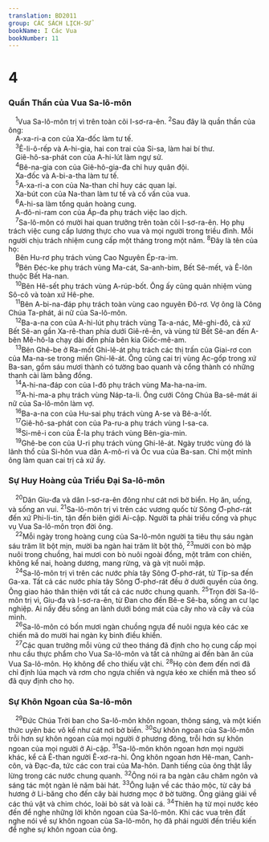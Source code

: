 ```yaml
---
translation: BD2011
group: CÁC SÁCH LỊCH-SỬ
bookName: I Các Vua 
bookNumber: 11
---
```


<div class="title"><h1>4</h1><h3>Quần Thần của Vua Sa-lô-môn</h3></div>
<span class="verse 1vua_4_1"> <sup>1</sup>Vua Sa-lô-môn trị vì trên toàn cõi I-sơ-ra-ên. </span>
<span class="verse 1vua_4_2"><sup>2</sup>Sau đây là quần thần của ông:<br/> A-xa-ri-a con của Xa-đốc làm tư tế.<br/></span>
<span class="verse 1vua_4_3"> <sup>3</sup>Ê-li-ô-rếp và A-hi-gia, hai con trai của Si-sa, làm hai bí thư.<br/> Giê-hô-sa-phát con của A-hi-lút làm ngự sử.<br/></span>
<span class="verse 1vua_4_4"> <sup>4</sup>Bê-na-gia con của Giê-hô-gia-đa chỉ huy quân đội.<br/> Xa-đốc và A-bi-a-tha làm tư tế.<br/></span>
<span class="verse 1vua_4_5"> <sup>5</sup>A-xa-ri-a con của Na-than chỉ huy các quan lại.<br/> Xa-bút con của Na-than làm tư tế và cố vấn của vua.<br/></span>
<span class="verse 1vua_4_6"> <sup>6</sup>A-hi-sa làm tổng quản hoàng cung.<br/> A-đô-ni-ram con của Áp-đa phụ trách việc lao dịch.<br/></span>
<span class="verse 1vua_4_7"> <sup>7</sup>Sa-lô-môn có mười hai quan trưởng trên toàn cõi I-sơ-ra-ên. Họ phụ trách việc cung cấp lương thực cho vua và mọi người trong triều đình. Mỗi người chịu trách nhiệm cung cấp một tháng trong một năm. </span>
<span class="verse 1vua_4_8"><sup>8</sup>Ðây là tên của họ:<br/> Bên Hu-rơ phụ trách vùng Cao Nguyên Ép-ra-im.<br/></span>
<span class="verse 1vua_4_9"> <sup>9</sup>Bên Ðéc-ke phụ trách vùng Ma-cát, Sa-anh-bim, Bết Sê-mết, và Ê-lôn thuộc Bết Ha-nan.<br/></span>
<span class="verse 1vua_4_10"> <sup>10</sup>Bên Hê-sết phụ trách vùng A-rúp-bốt. Ông ấy cũng quản nhiệm vùng Sô-cô và toàn xứ Hê-phe.<br/></span>
<span class="verse 1vua_4_11"> <sup>11</sup>Bên A-bi-na-đáp phụ trách toàn vùng cao nguyên Ðô-rơ. Vợ ông là Công Chúa Ta-phát, ái nữ của Sa-lô-môn.<br/></span>
<span class="verse 1vua_4_12"> <sup>12</sup>Ba-a-na con của A-hi-lút phụ trách vùng Ta-a-nác, Mê-ghi-đô, cả xứ Bết Sê-an gần Xa-rê-than phía dưới Giê-rê-ên, và vùng từ Bết Sê-an đến A-bên Mê-hô-la chạy dài đến phía bên kia Giốc-mê-am.<br/></span>
<span class="verse 1vua_4_13"> <sup>13</sup>Bên Ghê-be ở Ra-mốt Ghi-lê-át phụ trách các thị trấn của Giai-rơ con của Ma-na-se trong miền Ghi-lê-át. Ông cũng cai trị vùng Ạc-gốp trong xứ Ba-san, gồm sáu mươi thành có tường bao quanh và cổng thành có những thanh cài làm bằng đồng.<br/></span>
<span class="verse 1vua_4_14"> <sup>14</sup>A-hi-na-đáp con của I-đô phụ trách vùng Ma-ha-na-im.<br/></span>
<span class="verse 1vua_4_15"> <sup>15</sup>A-hi-ma-a phụ trách vùng Náp-ta-li. Ông cưới Công Chúa Ba-sê-mát ái nữ của Sa-lô-môn làm vợ.<br/></span>
<span class="verse 1vua_4_16"> <sup>16</sup>Ba-a-na con của Hu-sai phụ trách vùng A-se và Bê-a-lốt.<br/></span>
<span class="verse 1vua_4_17"> <sup>17</sup>Giê-hô-sa-phát con của Pa-ru-a phụ trách vùng I-sa-ca.<br/></span>
<span class="verse 1vua_4_18"> <sup>18</sup>Si-mê-i con của Ê-la phụ trách vùng Bên-gia-min.<br/></span>
<span class="verse 1vua_4_19"> <sup>19</sup>Ghê-be con của U-ri phụ trách vùng Ghi-lê-át. Ngày trước vùng đó là lãnh thổ của Si-hôn vua dân A-mô-ri và Óc vua của Ba-san. Chỉ một mình ông làm quan cai trị cả xứ ấy.<br/></span>
<div class="title"><h3>Sự Huy Hoàng của Triều Ðại Sa-lô-môn</h3></div>
<span class="verse 1vua_4_20"> <sup>20</sup>Dân Giu-đa và dân I-sơ-ra-ên đông như cát nơi bờ biển. Họ ăn, uống, và sống an vui. </span>
<span class="verse 1vua_4_21"><sup>21</sup>Sa-lô-môn trị vì trên các vương quốc từ Sông Ơ-phơ-rát đến xứ Phi-li-tin, tận đến biên giới Ai-cập. Người ta phải triều cống và phục vụ Vua Sa-lô-môn trọn đời ông.<br/></span>
<span class="verse 1vua_4_22"> <sup>22</sup>Mỗi ngày trong hoàng cung của Sa-lô-môn người ta tiêu thụ sáu ngàn sáu trăm lít bột mịn, mười ba ngàn hai trăm lít bột thô, </span>
<span class="verse 1vua_4_23"><sup>23</sup>mười con bò mập nuôi trong chuồng, hai mươi con bò nuôi ngoài đồng, một trăm con chiên, không kể nai, hoàng dương, mang rừng, và gà vịt nuôi mập.<br/></span>
<span class="verse 1vua_4_24"> <sup>24</sup>Sa-lô-môn trị vì trên các nước phía tây Sông Ơ-phơ-rát, từ Típ-sa đến Ga-xa. Tất cả các nước phía tây Sông Ơ-phơ-rát đều ở dưới quyền của ông. Ông giao hảo thân thiện với tất cả các nước chung quanh. </span>
<span class="verse 1vua_4_25"><sup>25</sup>Trọn đời Sa-lô-môn trị vì, Giu-đa và I-sơ-ra-ên, từ Ðan cho đến Bê-e Sê-ba, sống an cư lạc nghiệp. Ai nấy đều sống an lành dưới bóng mát của cây nho và cây vả của mình.<br/></span>
<span class="verse 1vua_4_26"> <sup>26</sup>Sa-lô-môn có bốn mươi ngàn chuồng ngựa để nuôi ngựa kéo các xe chiến mã do mười hai ngàn kỵ binh điều khiển.<br/></span>
<span class="verse 1vua_4_27"> <sup>27</sup>Các quan trưởng mỗi vùng cứ theo tháng đã định cho họ cung cấp mọi nhu cầu thực phẩm cho Vua Sa-lô-môn và tất cả những ai đến bàn ăn của Vua Sa-lô-môn. Họ không để cho thiếu vật chi. </span>
<span class="verse 1vua_4_28"><sup>28</sup>Họ còn đem đến nơi đã chỉ định lúa mạch và rơm cho ngựa chiến và ngựa kéo xe chiến mã theo số đã quy định cho họ.<br/></span>
<div class="title"><h3>Sự Khôn Ngoan của Sa-lô-môn</h3></div>
<span class="verse 1vua_4_29"> <sup>29</sup>Ðức Chúa Trời ban cho Sa-lô-môn khôn ngoan, thông sáng, và một kiến thức uyên bác vô kể như cát nơi bờ biển. </span>
<span class="verse 1vua_4_30"><sup>30</sup>Sự khôn ngoan của Sa-lô-môn trỗi hơn sự khôn ngoan của mọi người ở phương đông, trỗi hơn sự khôn ngoan của mọi người ở Ai-cập. </span>
<span class="verse 1vua_4_31"><sup>31</sup>Sa-lô-môn khôn ngoan hơn mọi người khác, kể cả Ê-than người Ê-xơ-ra-hi. Ông khôn ngoan hơn Hê-man, Canh-côn, và Ðạc-đa, tức các con trai của Ma-hôn. Danh tiếng của ông thật lẫy lừng trong các nước chung quanh. </span>
<span class="verse 1vua_4_32"><sup>32</sup>Ông nói ra ba ngàn câu châm ngôn và sáng tác một ngàn lẻ năm bài hát. </span>
<span class="verse 1vua_4_33"><sup>33</sup>Ông luận về các thảo mộc, từ cây bá hương ở Li-băng cho đến cây bài hương mọc ở bờ tường. Ông giảng giải về các thú vật và chim chóc, loài bò sát và loài cá. </span>
<span class="verse 1vua_4_34"><sup>34</sup>Thiên hạ từ mọi nước kéo đến để nghe những lời khôn ngoan của Sa-lô-môn. Khi các vua trên đất nghe nói về sự khôn ngoan của Sa-lô-môn, họ đã phái người đến triều kiến để nghe sự khôn ngoan của ông.<br/></span>
